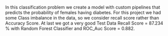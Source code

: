 In this classification problem we create a model with custom pipelines that predicts the probability of females having diabetes. For this project we had some Class imbalance in the data, so we consider recall score rather than Accuracy Score.
At last we got a very good Test Data Recall Score = 87.234 % with Random Forest Classifier and ROC_Auc Score = 0.882.